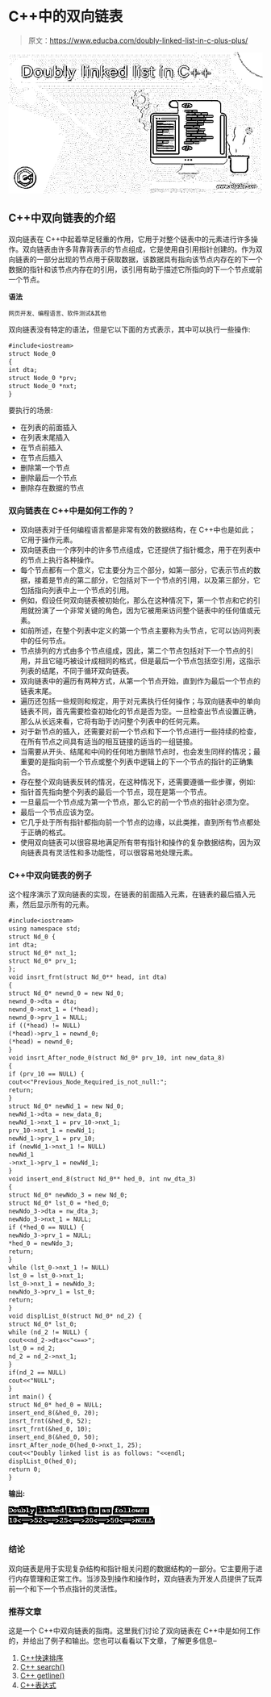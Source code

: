 # C++中的双向链表

> 原文：<https://www.educba.com/doubly-linked-list-in-c-plus-plus/>

![Doubly linked list in C++](img/1169fd61eb98a199bc5168b8d8efd234.png)



## C++中双向链表的介绍

双向链表在 C++中起着举足轻重的作用，它用于对整个链表中的元素进行许多操作。双向链表由许多背靠背表示的节点组成，它是使用自引用指针创建的。作为双向链表的一部分出现的节点用于获取数据，该数据具有指向该节点内存在的下一个数据的指针和该节点内存在的引用，该引用有助于描述它所指向的下一个节点或前一个节点。

**语法**

<small>网页开发、编程语言、软件测试&其他</small>

双向链表没有特定的语法，但是它以下面的方式表示，其中可以执行一些操作:

```
#include<iostream>
struct Node_0
{
int dta;
struct Node_0 *prv;
struct Node_0 *nxt;
}
```

要执行的场景:

*   在列表的前面插入
*   在列表末尾插入
*   在节点前插入
*   在节点后插入
*   删除第一个节点
*   删除最后一个节点
*   删除存在数据的节点

### 双向链表在 C++中是如何工作的？

*   双向链表对于任何编程语言都是非常有效的数据结构，在 C++中也是如此；它用于操作元素。
*   双向链表由一个序列中的许多节点组成，它还提供了指针概念，用于在列表中的节点上执行各种操作。
*   每个节点都有一个意义，它主要分为三个部分，如第一部分，它表示节点的数据，接着是节点的第二部分，它包括对下一个节点的引用，以及第三部分，它包括指向列表中上一个节点的引用。
*   例如，假设任何双向链表被初始化，那么在这种情况下，第一个节点和它的引用就扮演了一个非常关键的角色，因为它被用来访问整个链表中的任何值或元素。
*   如前所述，在整个列表中定义的第一个节点主要称为头节点，它可以访问列表中的任何节点。
*   节点排列的方式由多个节点组成，因此，第二个节点包括对下一个节点的引用，并且它碰巧被设计成相同的格式，但是最后一个节点包括空引用，这指示列表的结尾，不同于循环双向链表。
*   双向链表中的遍历有两种方式，从第一个节点开始，直到作为最后一个节点的链表末尾。
*   遍历还包括一些规则和规定，用于对元素执行任何操作；与双向链表中的单向链表不同，首先需要检查初始化的节点是否为空。一旦检查出节点设置正确，那么从长远来看，它将有助于访问整个列表中的任何元素。
*   对于新节点的插入，还需要对前一个节点和下一个节点进行一些持续的检查，在所有节点之间具有适当的相互链接的适当的一组链接。
*   当需要从开头、结尾和中间的任何地方删除节点时，也会发生同样的情况；最重要的是指向前一个节点或整个列表中逻辑上的下一个节点的指针的正确集合。
*   存在整个双向链表反转的情况，在这种情况下，还需要遵循一些步骤，例如:
*   指针首先指向整个列表的最后一个节点，现在是第一个节点。
*   一旦最后一个节点成为第一个节点，那么它的前一个节点的指针必须为空。
*   最后一个节点应该为空。
*   它几乎处于所有指针都指向前一个节点的边缘，以此类推，直到所有节点都处于正确的格式。
*   使用双向链表可以很容易地满足所有带有指针和操作的复杂数据结构，因为双向链表具有灵活性和多功能性，可以很容易地处理元素。

### C++中双向链表的例子

这个程序演示了双向链表的实现，在链表的前面插入元素，在链表的最后插入元素，然后显示所有的元素。

```
#include<iostream>
using namespace std;
struct Nd_0 {
int dta;
struct Nd_0* nxt_1;
struct Nd_0* prv_1;
};
void insrt_frnt(struct Nd_0** head, int dta)
{
struct Nd_0* newnd_0 = new Nd_0;
newnd_0->dta = dta;
newnd_0->nxt_1 = (*head);
newnd_0->prv_1 = NULL;
if ((*head) != NULL)
(*head)->prv_1 = newnd_0;
(*head) = newnd_0;
}
void insrt_After_node_0(struct Nd_0* prv_10, int new_data_8)
{
if (prv_10 == NULL) {
cout<<"Previous_Node_Required_is_not_null:";
return;
}
struct Nd_0* newNd_1 = new Nd_0;
newNd_1->dta = new_data_8;
newNd_1->nxt_1 = prv_10->nxt_1;
prv_10->nxt_1 = newNd_1;
newNd_1->prv_1 = prv_10;
if (newNd_1->nxt_1 != NULL)
newNd_1
->nxt_1->prv_1 = newNd_1;
}
void insert_end_8(struct Nd_0** hed_0, int nw_dta_3)
{
struct Nd_0* newNdo_3 = new Nd_0;
struct Nd_0* lst_0 = *hed_0;
newNdo_3->dta = nw_dta_3;
newNdo_3->nxt_1 = NULL;
if (*hed_0 == NULL) {
newNdo_3->prv_1 = NULL;
*hed_0 = newNdo_3;
return;
}
while (lst_0->nxt_1 != NULL)
lst_0 = lst_0->nxt_1;
lst_0->nxt_1 = newNdo_3;
newNdo_3->prv_1 = lst_0;
return;
}
void displList_0(struct Nd_0* nd_2) {
struct Nd_0* lst_0;
while (nd_2 != NULL) {
cout<<nd_2->dta<<"<==>";
lst_0 = nd_2;
nd_2 = nd_2->nxt_1;
}
if(nd_2 == NULL)
cout<<"NULL";
}
int main() {
struct Nd_0* hed_0 = NULL;
insert_end_8(&hed_0, 20);
insrt_frnt(&hed_0, 52);
insrt_frnt(&hed_0, 10);
insert_end_8(&hed_0, 50);
insrt_After_node_0(hed_0->nxt_1, 25);
cout<<"Doubly linked list is as follows: "<<endl;
displList_0(hed_0);
return 0;
}
```

**输出:**

![Doubly linked list C++ output](img/43e72eba903110993a913260258b5bbd.png)



### 结论

双向链表是用于实现复杂结构和指针相关问题的数据结构的一部分。它主要用于进行内存管理和正常工作。当涉及到操作和操作时，双向链表为开发人员提供了玩弄前一个和下一个节点指针的灵活性。

### 推荐文章

这是一个 C++中双向链表的指南。这里我们讨论了双向链表在 C++中是如何工作的，并给出了例子和输出。您也可以看看以下文章，了解更多信息–

1.  [C++快速排序](https://www.educba.com/c-plus-plus-quicksort/)
2.  [C++ search()](https://www.educba.com/c-plus-plus-search/)
3.  [C++ getline()](https://www.educba.com/c-plus-plus-getline/)
4.  [C++表达式](https://www.educba.com/c-plus-plus-expression/)





